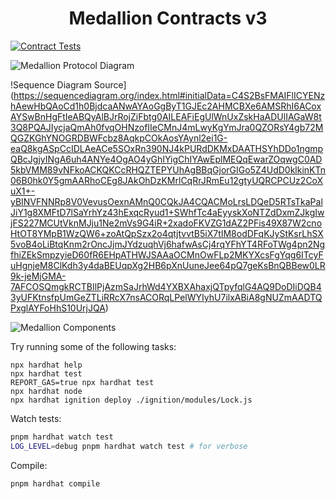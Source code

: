 # <h1 align="center"> Medallion Contracts v3 </h1>

[![Contract Tests](https://github.com/srslafazan/medallion-v3-contracts/actions/workflows/test.yml/badge.svg)](https://github.com/srslafazan/medallion-v3-contracts/actions/workflows/test.yml)

![Medallion Protocol Diagram](https://github.com/user-attachments/assets/95cc4cd1-b8cd-43be-b6d3-6999140bdcfc)

!Sequence Diagram Source](https://sequencediagram.org/index.html#initialData=C4S2BsFMAIFlICYENzhAewHbQAoCd1h0BjdcaANwAYAoGgByT1GJEc2AHMCBXe6AMSRhI6ACoxAYSwBnHgFtIeABQyAlBJrRojZiFbtg0AILEAFiEgUlWnUxZskHaADUlIAGaW8t3Q8PQAJIycjaQmAh0fvqOHNzofIIeCMnJ4mLwyKgYmJra0QZORsY4gb72MQGZKGhYNOGRDBWFcbz8AqkpCOkAosYAynl2ei1G-eaQ8kgASpCcIDLAeACe5SOxRn390NJ4kPURdDKMxDAATHSYhDDo1ngmpQBcJgjyINgA6uh4ANYe4OgAO4yGhIYigChIYAwEplMEQqEwarZOqwgC0AD5kbVMM89vNFkoACKQKCcRHQZTEPYUhAgBBqGjorGIGo5Z4UdD0klkinKTn06B0hk0Y5gmAARhoCEg8JAkOhDzKMrlCqRrJRmEu12gtyUQRCPCUz2CoXuX1+-yBINVFNNRp8V0VevusOexnAMnQ0CQkJA4CQACMoLrsLDQeD5RTsTkaPalJiY1g8XMFtD7lSaYrhYz43hExqcRyud1+SWhfTc4aEyyskXoNTZdDxmZJkgIwjFS227MCUtVknMJju1Ne2mVs9G4iR+2xadoFKVZG1dAZ2PFis49X87W2cnoHtOT8YMpB1WzQW6+zoAtQpSzx2o4qtjtvvtB5iX7tIM8odDFqKJyStKsrLhSX5voB4oLiBtqKnm2rOncJjmJYdzuqhVj6hafwAsCj4rqYFhYT4RFoTWg4pn2NgfhiZEkSmpzyieD60fR6EHpATHWJSAAaOCMnOwFLp2MKYXcsFgYqg6ITcyFuHgnjeM8ClKdh3y4daBEUqpXg2HB6pXnUuneJee64pQ7geKsBnQBBew0LR9k-jeMjGMA-7AFCOSQmgkRCTBIlPjAzmSaJrhWd4YXBXAhaxjQTpyfqlG4AQ9DoDIiDQB43yUFKtnsfpUmGeZTLiRRcX7nsACORqLPelWYIyhU7ilxABiA8gNUZmAADTQPxglAYFoHhS10UrjJQA)

![Medallion Components](https://github.com/user-attachments/assets/1a5c846b-e363-4125-b610-38f6664ce48e)

Try running some of the following tasks:

```shell
npx hardhat help
npx hardhat test
REPORT_GAS=true npx hardhat test
npx hardhat node
npx hardhat ignition deploy ./ignition/modules/Lock.js
```

Watch tests:

```bash
pnpm hardhat watch test
LOG_LEVEL=debug pnpm hardhat watch test # for verbose
```

Compile:

```bash
pnpm hardhat compile
```
